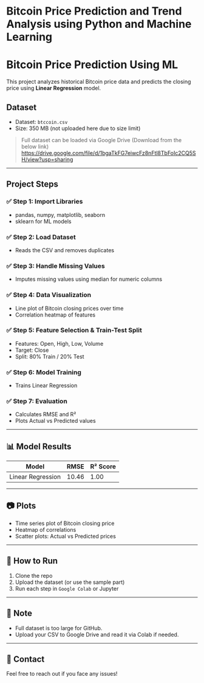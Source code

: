 # Bitcoin Price Prediction and Trend Analysis using Python and Machine Learning
# Bitcoin Price Prediction Using ML

This project analyzes historical Bitcoin price data and predicts the closing price using **Linear Regression** model.

## Dataset

- Dataset: `btccoin.csv`
- Size: 350 MB (not uploaded here due to size limit)

> Full dataset can be loaded via Google Drive (Download from the below link)
https://drive.google.com/file/d/1bgaTkFG7eiwcFz8nFtl8TbFoIc2CQ5SH/view?usp=sharing
---

##  Project Steps

### ✅ Step 1: Import Libraries
- pandas, numpy, matplotlib, seaborn
- sklearn for ML models

### ✅ Step 2: Load Dataset
- Reads the CSV and removes duplicates

### ✅ Step 3: Handle Missing Values
- Imputes missing values using median for numeric columns

### ✅ Step 4: Data Visualization
- Line plot of Bitcoin closing prices over time
- Correlation heatmap of features

### ✅ Step 5: Feature Selection & Train-Test Split
- Features: Open, High, Low, Volume
- Target: Close
- Split: 80% Train / 20% Test

### ✅ Step 6: Model Training
- Trains Linear Regression

### ✅ Step 7: Evaluation
- Calculates RMSE and R² 
- Plots Actual vs Predicted values

---

## 📊 Model Results

| Model                  | RMSE    | R² Score |
|------------------------|---------|----------|
| Linear Regression      | 10.46   | 1.00     |

---

## 📷 Plots

- Time series plot of Bitcoin closing price
- Heatmap of correlations
- Scatter plots: Actual vs Predicted prices

---

## 🚀 How to Run

1. Clone the repo  
2. Upload the dataset (or use the sample part)  
3. Run each step in `Google Colab` or Jupyter  

---

## 🔗 Note

- Full dataset is too large for GitHub.  
- Upload your CSV to Google Drive and read it via Colab if needed.  


---

## 📧 Contact

Feel free to reach out if you face any issues!


